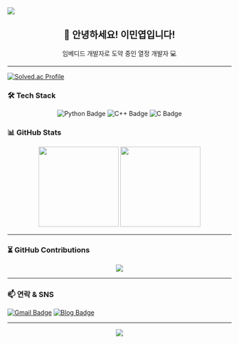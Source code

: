 <!-- 상단 배너 -->
<img src="https://capsule-render.vercel.app/api?type=venom&color=auto&height=300&section=header&text=Good%20to%20see%20you&fontSize=60" />

<!-- 자기소개 -->
<h2 align="center">👋 안녕하세요! 이민엽입니다!</h2>
<p align="center">임베디드 개발자로 도약 중인 열정 개발자 💻<br/>

---
[![Solved.ac Profile](http://mazassumnida.wtf/api/v2/generate_badge?boj=gyqls0808133)](https://solved.ac/gyqls0808133/)

<!-- 기술 스택 -->
### 🛠️ Tech Stack
<p align="center"> <img src="https://img.shields.io/badge/Python-3776AB?style=for-the-badge&logo=python&logoColor=white" alt="Python Badge"/> <img src="https://img.shields.io/badge/C++-00599C?style=for-the-badge&logo=c%2b%2b&logoColor=white" alt="C++ Badge"/> <img src="https://img.shields.io/badge/C-A8B9CC?style=for-the-badge&logo=c&logoColor=white" alt="C Badge"/> </p>

<!-- GitHub 통계 -->
### 📊 GitHub Stats
<p align="center">
  <img src="https://github-readme-stats.vercel.app/api?username=minyeoplee&show_icons=true&theme=tokyonight" height="180"/>
  <img src="https://github-readme-stats.vercel.app/api/top-langs/?username=minyeoplee&layout=compact&theme=tokyonight" height="180"/>
</p>

---

<!-- 커밋 그래프 -->
### ⏳ GitHub Contributions
<p align="center">
  <img src="https://github-readme-activity-graph.cyclic.app/graph?username=minyeoplee&theme=react-dark" />
</p>

---

<!-- 뱃지/연락 -->
### 📫 연락 & SNS
[![Gmail Badge](https://img.shields.io/badge/email-minyeoplee@gmail.com-red?style=flat-square&logo=Gmail&logoColor=white&link=mailto:minyeoplee@gmail.com)](mailto:minyeoplee@gmail.com)
[![Blog Badge](https://img.shields.io/badge/Tistory-Blog-brightgreen?style=flat-square&logo=Micro.blog&logoColor=white&link=https://minyeop.tistory.com)](https://minyeop.tistory.com)

---

<!-- 하단 메시지 -->
<p align="center">
  <img src="https://capsule-render.vercel.app/api?type=waving&color=auto&height=120&section=footer"/>
</p>
